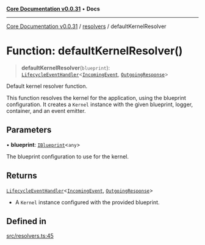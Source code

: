 [**Core Documentation v0.0.31**](../../README.md) • **Docs**

***

[Core Documentation v0.0.31](../../modules.md) / [resolvers](../README.md) / defaultKernelResolver

# Function: defaultKernelResolver()

> **defaultKernelResolver**(`blueprint`): [`LifecycleEventHandler`](../../definitions/interfaces/LifecycleEventHandler.md)\<[`IncomingEvent`](../../events/IncomingEvent/classes/IncomingEvent.md), [`OutgoingResponse`](../../events/OutgoingResponse/classes/OutgoingResponse.md)\>

Default kernel resolver function.

This function resolves the kernel for the application, using the blueprint configuration.
It creates a `Kernel` instance with the given blueprint, logger, container, and an event emitter.

## Parameters

• **blueprint**: [`IBlueprint`](../../definitions/type-aliases/IBlueprint.md)\<`any`\>

The blueprint configuration to use for the kernel.

## Returns

[`LifecycleEventHandler`](../../definitions/interfaces/LifecycleEventHandler.md)\<[`IncomingEvent`](../../events/IncomingEvent/classes/IncomingEvent.md), [`OutgoingResponse`](../../events/OutgoingResponse/classes/OutgoingResponse.md)\>

- A `Kernel` instance configured with the provided blueprint.

## Defined in

[src/resolvers.ts:45](https://github.com/stonemjs/core/blob/063868c8035bce8a9a9b73263c757aec9b0c12c8/src/resolvers.ts#L45)
